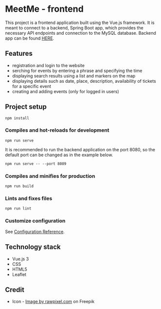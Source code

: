 # MeetMe - frontend

This project is a frontend application built using the Vue.js framework. It is meant to connect to a backend, Spring Boot app, which provides the necessary API endpoints and connection to the MySQL database. Backend app can be found [HERE](https://github.com/Camil458/MeetMe).

## Features
 - registration and login to the website
 - serching for events by entering a phrase and specifying the time
 - displaying search results using a list and markers on the map
 - displaying details such as date, place, description, availability of tickets for a specific event
 - creating and adding events (only for logged in users)

## Project setup
```
npm install
```

### Compiles and hot-reloads for development
```
npm run serve
```
It is recommended to run the backend application on the port 8080, so the default port can be changed as in the example below.
```
npm run serve -- --port 8089
```

### Compiles and minifies for production
```
npm run build
```

### Lints and fixes files
```
npm run lint
```

### Customize configuration
See [Configuration Reference](https://cli.vuejs.org/config/).

## Technology stack
 - Vue.js 3
 - CSS
 - HTML5
 - Leaflet

## Credit
 - Icon - [Image by rawpixel.com](https://www.freepik.com/free-photo/stunning-blurred-light-abstract_2861800.htm#query=event&position=46&from_view=search&track=sph) on Freepik
